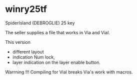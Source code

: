 # winry25tf
SpiderIsland (DEBROGLIE) 25 key

The seller supplies a file that works in Via and Vial.

This version
- different layout
- indication Num lock,
- layer indication on the layer enable button.

Warrning !!!
Compiling for Vial breaks Via's work with macros.
